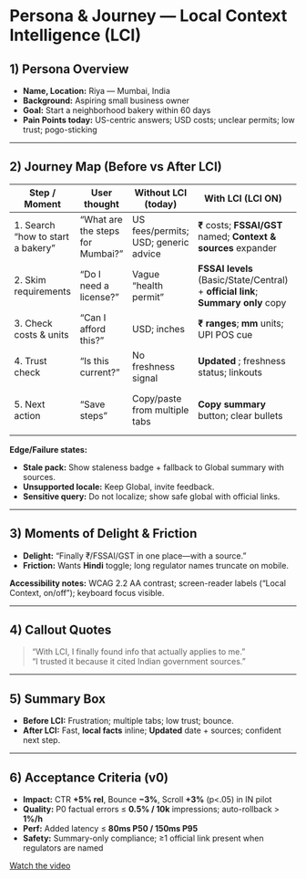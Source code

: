 # Persona & Journey — Local Context Intelligence (LCI)

## 1) Persona Overview
- **Name, Location:** Riya — Mumbai, India  
- **Background:** Aspiring small business owner  
- **Goal:** Start a neighborhood bakery within 60 days  
- **Pain Points today:** US-centric answers; USD costs; unclear permits; low trust; pogo-sticking

---

## 2) Journey Map (Before vs After LCI)

| Step / Moment | User thought | **Without LCI** (today) | **With LCI** (LCI ON) | Metric & Target | Instrumentation |
|---|---|---|---|---|---|
| 1. Search “how to start a bakery” | “What are the steps for Mumbai?” | US fees/permits; USD; generic advice | **₹** costs; **FSSAI/GST** named; **Context & sources** expander | **CTR +5% rel** on answer actions | `ctr_click` |
| 2. Skim requirements | “Do I need a license?” | Vague “health permit” | **FSSAI levels** (Basic/State/Central) + **official link**; **Summary only** copy | **Bounce −3%** | `scroll_depth`, `pogo` |
| 3. Check costs & units | “Can I afford this?” | USD; inches | **₹ ranges**; **mm** units; UPI POS cue | **Time on answer +3%** | `scroll_depth` |
| 4. Trust check | “Is this current?” | No freshness signal | **Updated <date>**; freshness status; linkouts | **User flags <1%** | `report_issue`, `error_flag_rate` |
| 5. Next action | “Save steps” | Copy/paste from multiple tabs | **Copy summary** button; clear bullets | **Copy clicks +10%** (observed) | `copy_clicked` |

**Edge/Failure states:**  
- **Stale pack:** Show staleness badge + fallback to Global summary with sources.  
- **Unsupported locale:** Keep Global, invite feedback.  
- **Sensitive query:** Do not localize; show safe global with official links.

---

## 3) Moments of Delight & Friction
- **Delight:** “Finally ₹/FSSAI/GST in one place—with a source.”  
- **Friction:** Wants **Hindi** toggle; long regulator names truncate on mobile.

**Accessibility notes:** WCAG 2.2 AA contrast; screen-reader labels (“Local Context, on/off”); keyboard focus visible.

---

## 4) Callout Quotes
> “With LCI, I finally found info that actually applies to me.”  
> “I trusted it because it cited Indian government sources.”

---

## 5) Summary Box
- **Before LCI:** Frustration; multiple tabs; low trust; bounce.  
- **After LCI:** Fast, **local facts** inline; **Updated** date + sources; confident next step.

---

## 6) Acceptance Criteria (v0)
- **Impact:** CTR **+5% rel**, Bounce **−3%**, Scroll **+3%** (p<.05) in IN pilot  
- **Quality:** P0 factual errors ≤ **0.5% / 10k** impressions; auto-rollback > **1%/h**  
- **Perf:** Added latency ≤ **80ms P50 / 150ms P95**  
- **Safety:** Summary-only compliance; ≥1 official link present when regulators are named


[Watch the video](assets/Riya_Mumbai_UX.mp4)
